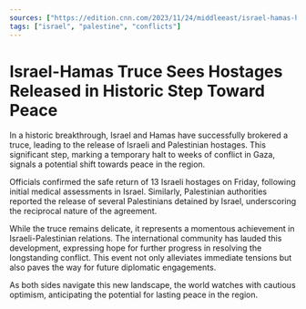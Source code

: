 ```yaml
---
sources: ["https://edition.cnn.com/2023/11/24/middleeast/israel-hamas-hostage-release-deal-intl/index.html", "https://www.reuters.com/world/europe/relief-sadness-palestinian-prisoners-freed-gaza-hostage-deal-2023-11-24/"]
tags: ["israel", "palestine", "conflicts"]
---
```


# Israel-Hamas Truce Sees Hostages Released in Historic Step Toward Peace

In a historic breakthrough, Israel and Hamas have successfully brokered a truce, leading to the release of Israeli and Palestinian hostages. This significant step, marking a temporary halt to weeks of conflict in Gaza, signals a potential shift towards peace in the region.

Officials confirmed the safe return of 13 Israeli hostages on Friday, following initial medical assessments in Israel. Similarly, Palestinian authorities reported the release of several Palestinians detained by Israel, underscoring the reciprocal nature of the agreement.

While the truce remains delicate, it represents a momentous achievement in Israeli-Palestinian relations. The international community has lauded this development, expressing hope for further progress in resolving the longstanding conflict. This event not only alleviates immediate tensions but also paves the way for future diplomatic engagements.

As both sides navigate this new landscape, the world watches with cautious optimism, anticipating the potential for lasting peace in the region.
